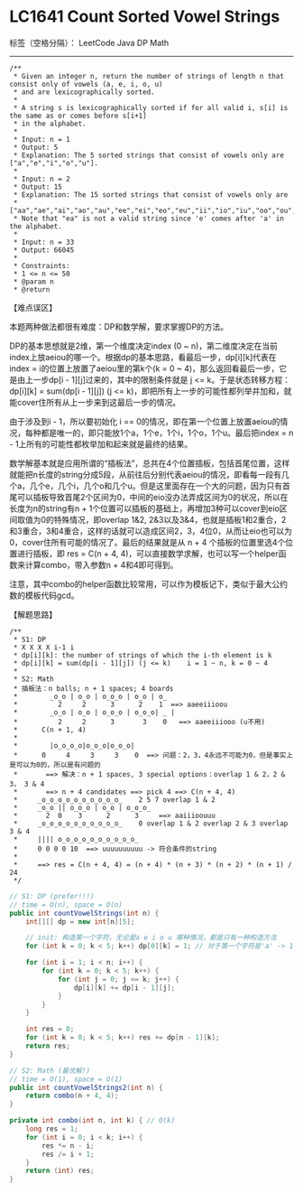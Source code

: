 # LC1641 Count Sorted Vowel Strings
标签（空格分隔）： LeetCode Java DP Math

---
    /**
     * Given an integer n, return the number of strings of length n that consist only of vowels (a, e, i, o, u)
     * and are lexicographically sorted.
     *
     * A string s is lexicographically sorted if for all valid i, s[i] is the same as or comes before s[i+1]
     * in the alphabet.
     *
     * Input: n = 1
     * Output: 5
     * Explanation: The 5 sorted strings that consist of vowels only are ["a","e","i","o","u"].
     *
     * Input: n = 2
     * Output: 15
     * Explanation: The 15 sorted strings that consist of vowels only are
     * ["aa","ae","ai","ao","au","ee","ei","eo","eu","ii","io","iu","oo","ou","uu"].
     * Note that "ea" is not a valid string since 'e' comes after 'a' in the alphabet.
     *
     * Input: n = 33
     * Output: 66045
     *
     * Constraints:
     * 1 <= n <= 50
     * @param n
     * @return


【难点误区】

本题两种做法都很有难度：DP和数学解，要求掌握DP的方法。

DP的基本思想就是2维，第一个维度决定index (0 ~ n)，第二维度决定在当前index上放aeiou的哪一个。根据dp的基本思路，看最后一步，dp[i][k]代表在index = i的位置上放置了aeiou里的第k个(k = 0 ~ 4)，那么返回看最后一步，它是由上一步dp[i - 1][j]过来的，其中的限制条件就是 j <= k。于是状态转移方程：dp[i][k] = sum(dp[i - 1][j]) (j <= k)，即把所有上一步的可能性都列举并加和，就能cover住所有从上一步来到这最后一步的情况。

由于涉及到i - 1，所以要初始化 i == 0的情况，即在第一个位置上放置aeiou的情况，每种都是唯一的，即只能放1个a，1个e，1个i，1个o，1个u。最后把index = n - 1上所有的可能性都枚举加和起来就是最终的结果。

数学解基本就是应用所谓的“插板法”，总共在4个位置插板，包括首尾位置，这样就能把n长度的string分成5段，从前往后分别代表aeiou的情况，即看每一段有几个a，几个e，几个i，几个o和几个u。但是这里面存在一个大的问题，因为只有首尾可以插板导致首尾2个区间为0，中间的eio没办法弄成区间为0的状况，所以在长度为n的string有n + 1个位置可以插板的基础上，再增加3种可以cover到eio区间取值为0的特殊情况，即overlap 1&2, 2&3以及3&4，也就是插板1和2重合，2和3重合，3和4重合，这样的话就可以造成区间2，3，4位0，从而让eio也可以为0，cover住所有可能的情况了。最后的结果就是从 n + 4 个插板的位置里选4个位置进行插板，即 res = C(n + 4, 4)，可以直接数学求解，也可以写一个helper函数来计算combo，带入参数n + 4和4即可得到。

注意，其中combo的helper函数比较常用，可以作为模板记下，类似于最大公约数的模板代码gcd。


【解题思路】

```
/**
 * S1: DP
 * X X X X i-1 i
 * dp[i][k]: the number of strings of which the i-th element is k
 * dp[i][k] = sum(dp[i - 1][j]) (j <= k)    i = 1 ~ n, k = 0 ~ 4
 *
 * S2: Math
 * 插板法：n balls; n + 1 spaces; 4 boards
 *        _o_o | o_o | o_o_o | o_o | o_
 *          2     2      3      2    1  ==> aaeeiiioou
 *        _o_o | o_o | o_o_o | o_o_o| _ |
 *          2     2      3       3    0   ==> aaeeiiiooo (u不用)
 *      C(n + 1, 4)
 *
 *        |o_o_o_o|o_o_o|o_o_o|
 *      0     4     3     3    0  ==> 问题：2，3，4永远不可能为0，但是事实上是可以为0的，所以是有问题的
 *       ==> 解决：n + 1 spaces, 3 special options：overlap 1 & 2，2 & 3， 3 & 4
 *       ==> n + 4 candidates ==> pick 4 ==> C(n + 4, 4)
 *     _o_o_o_o_o_o_o_o_o_o_    2 5 7 overlap 1 & 2
 *     _o_o || o_o_o | o_o | o_o_o_
 *       2  0    3      2      3     ==> aaiiioouuu
 *     _o_o_o_o_o_o_o_o_o_o_    0 overlap 1 & 2 overlap 2 & 3 overlap 3 & 4
 *     |||| o_o_o_o_o_o_o_o_o_o_
 *     0 0 0 0 10  ==> uuuuuuuuuu -> 符合条件的string
 *
 *     ==> res = C(n + 4, 4) = (n + 4) * (n + 3) * (n + 2) * (n + 1) / 24
 */
```

```java
// S1: DP (prefer!!!)
// time = O(n), space = O(n)
public int countVowelStrings(int n) {
    int[][] dp = new int[n][5];

    // init: 构造第一个字符，无论是a e i o u 哪种情况，都是只有一种构造方法
    for (int k = 0; k < 5; k++) dp[0][k] = 1; // 对于第一个字符是'a' -> 1种构造方法，其他也都一样

    for (int i = 1; i < n; i++) {
        for (int k = 0; k < 5; k++) {
            for (int j = 0; j <= k; j++) {
                dp[i][k] += dp[i - 1][j];
            }
        }
    }

    int res = 0;
    for (int k = 0; k < 5; k++) res += dp[n - 1][k];
    return res;
}
```

```java
// S2: Math (最优解!)
// time = O(1), space = O(1)
public int countVowelStrings2(int n) {
    return combo(n + 4, 4);
}

private int combo(int n, int k) { // O(k)
    long res = 1;
    for (int i = 0; i < k; i++) {
        res *= n - i;
        res /= i + 1;
    }
    return (int) res;
}     
```
